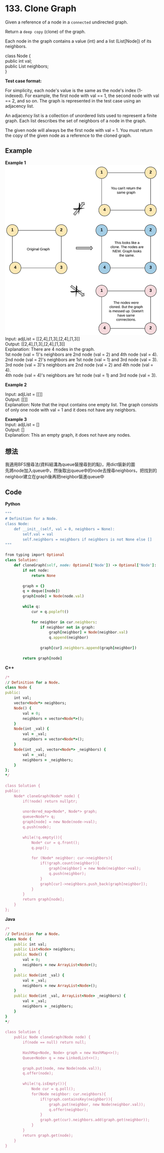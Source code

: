 # 133. Clone Graph
Given a reference of a node in a `connected` undirected graph.  

Return a `deep copy` (clone) of the graph.  

Each node in the graph contains a value (int) and a list (List[Node]) of its neighbors.  

class Node {  
    public int val;  
    public List<Node> neighbors;  
}  
 

**Test case format:**  

For simplicity, each node's value is the same as the node's index (1-indexed). For example, the first node with val == 1, the second node with val == 2, and so on. The graph is represented in the test case using an adjacency list.  

An adjacency list is a collection of unordered lists used to represent a finite graph. Each list describes the set of neighbors of a node in the graph.  

The given node will always be the first node with val = 1. You must return the copy of the given node as a reference to the cloned graph.  

 
## Example
**Example 1**  
![Image](https://github.com/Adalyne/Leetcode/blob/adef5723065297e88ec8bc2c6cee0ffa8654c47a/Graph%20General/Image/133_clone_graph_question.png)  
Input: adjList = [[2,4],[1,3],[2,4],[1,3]]  
Output: [[2,4],[1,3],[2,4],[1,3]]  
Explanation: There are 4 nodes in the graph.  
1st node (val = 1)'s neighbors are 2nd node (val = 2) and 4th node (val = 4).  
2nd node (val = 2)'s neighbors are 1st node (val = 1) and 3rd node (val = 3).  
3rd node (val = 3)'s neighbors are 2nd node (val = 2) and 4th node (val = 4).  
4th node (val = 4)'s neighbors are 1st node (val = 1) and 3rd node (val = 3).  

**Example 2**  

Input: adjList = [[]]  
Output: [[]]  
Explanation: Note that the input contains one empty list. The graph consists of only one node with val = 1 and it does not have any neighbors.  

**Example 3**  
Input: adjList = []  
Output: []  
Explanation: This an empty graph, it does not have any nodes.  

## 想法
我適用BFS搜尋法(資料結溝為queue裝搜尋到的點)，用dict裝新的圖  
先將node加入queue中，然後取出queue中的node去搜尋neighbors，把找到的neighbor建立在graph後再把neighbor裝進queue中  

## Code
**Python**
```ruby
"""
# Definition for a Node.
class Node:
    def __init__(self, val = 0, neighbors = None):
        self.val = val
        self.neighbors = neighbors if neighbors is not None else []
"""

from typing import Optional
class Solution:
    def cloneGraph(self, node: Optional['Node']) -> Optional['Node']:
        if not node:
            return None
            
        graph = {}
        q = deque([node])
        graph[node] = Node(node.val)

        while q:
            cur = q.popleft()

            for neighbor in cur.neighbors:
                if neighbor not in graph:
                    graph[neighbor] = Node(neighbor.val)
                    q.append(neighbor)
                
                graph[cur].neighbors.append(graph[neighbor])

        return graph[node]
```
**C++**
```ruby
/*
// Definition for a Node.
class Node {
public:
    int val;
    vector<Node*> neighbors;
    Node() {
        val = 0;
        neighbors = vector<Node*>();
    }
    Node(int _val) {
        val = _val;
        neighbors = vector<Node*>();
    }
    Node(int _val, vector<Node*> _neighbors) {
        val = _val;
        neighbors = _neighbors;
    }
};
*/

class Solution {
public:
    Node* cloneGraph(Node* node) {
        if(!node) return nullptr;

        unordered_map<Node*, Node*> graph;
        queue<Node*> q;
        graph[node] = new Node(node->val);
        q.push(node);

        while(!q.empty()){
            Node* cur = q.front();
            q.pop();

            for (Node* neighbor: cur->neighbors){
                if(!graph.count(neighbor)){
                    graph[neighbor] = new Node(neighbor->val);
                    q.push(neighbor);
                }
                graph[cur]->neighbors.push_back(graph[neighbor]);
            }
        }
        return graph[node];
    }
};
```
**Java**
```ruby
/*
// Definition for a Node.
class Node {
    public int val;
    public List<Node> neighbors;
    public Node() {
        val = 0;
        neighbors = new ArrayList<Node>();
    }
    public Node(int _val) {
        val = _val;
        neighbors = new ArrayList<Node>();
    }
    public Node(int _val, ArrayList<Node> _neighbors) {
        val = _val;
        neighbors = _neighbors;
    }
}
*/

class Solution {
    public Node cloneGraph(Node node) {
        if(node == null) return null;

        HashMap<Node, Node> graph = new HashMap<>();
        Queue<Node> q = new LinkedList<>();

        graph.put(node, new Node(node.val));
        q.offer(node);

        while(!q.isEmpty()){
            Node cur = q.poll();
            for(Node neighbor: cur.neighbors){
                if(!graph.containsKey(neighbor)){
                    graph.put(neighbor, new Node(neighbor.val));
                    q.offer(neighbor);
                }
                graph.get(cur).neighbors.add(graph.get(neighbor));
            }      
        }
        return graph.get(node);
    }
}
```
